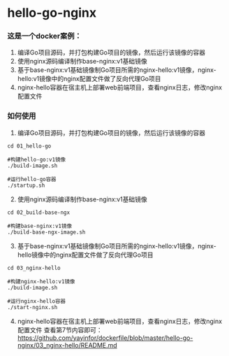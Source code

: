 # hello-go-nginx
### 这是一个docker案例：
1. 编译Go项目源码，并打包构建Go项目的镜像，然后运行该镜像的容器
2. 使用nginx源码编译制作base-nginx:v1基础镜像
3. 基于base-nginx:v1基础镜像制Go项目所需的nginx-hello:v1镜像，nginx-hello:v1镜像中的nginx配置文件做了反向代理Go项目
4. nginx-hello容器在宿主机上部署web前端项目，查看nginx日志，修改nginx配置文件

### 如何使用
1. 编译Go项目源码，并打包构建Go项目的镜像，然后运行该镜像的容器
```shell
cd 01_hello-go

#构建hello-go:v1镜像
./build-image.sh

#运行hello-go容器
./startup.sh
```

2. 使用nginx源码编译制作base-nginx:v1基础镜像
```
cd 02_build-base-ngx

#构建base-nginx:v1镜像
./build-base-ngx-image.sh

```

3. 基于base-nginx:v1基础镜像制Go项目所需的nginx-hello:v1镜像，nginx-hello镜像中的nginx配置文件做了反向代理Go项目
```
cd 03_nginx-hello

#构建nginx-hello:v1镜像
./build-image.sh

#运行nginx-hello容器
./start-nginx.sh

```

4. nginx-hello容器在宿主机上部署web前端项目，查看nginx日志，修改nginx配置文件 
查看第7节内容即可：https://github.com/yayinfor/dockerfile/blob/master/hello-go-nginx/03_nginx-hello/README.md




 
